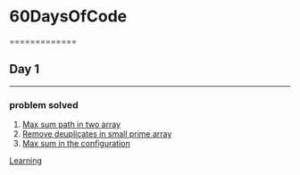 # 60DaysOfCode
=============

## Day 1
-------
### problem solved

1. [Max sum path in two array](https://practice.geeksforgeeks.org/problems/max-sum-path-in-two-arrays/1/?track=amazon-arrays&batchId=192)
2. [Remove deuplicates in small prime array](https://practice.geeksforgeeks.org/problems/remove-duplicates-in-small-prime-array/1/?track=amazon-arrays&batchId=192)
3. [Max sum in the configuration](https://practice.geeksforgeeks.org/problems/max-sum-in-the-configuration/1/?track=amazon-arrays&batchId=192)

[Learning](../Day1/learn.txt)
